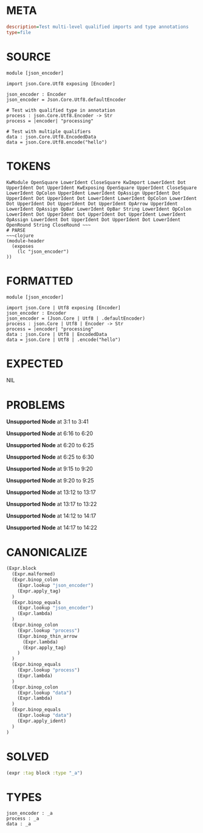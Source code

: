 # META
~~~ini
description=Test multi-level qualified imports and type annotations
type=file
~~~
# SOURCE
~~~roc
module [json_encoder]

import json.Core.Utf8 exposing [Encoder]

json_encoder : Encoder
json_encoder = Json.Core.Utf8.defaultEncoder

# Test with qualified type in annotation
process : json.Core.Utf8.Encoder -> Str
process = |encoder| "processing"

# Test with multiple qualifiers
data : json.Core.Utf8.EncodedData
data = json.Core.Utf8.encode("hello")
~~~
# TOKENS
~~~text
KwModule OpenSquare LowerIdent CloseSquare KwImport LowerIdent Dot UpperIdent Dot UpperIdent KwExposing OpenSquare UpperIdent CloseSquare LowerIdent OpColon UpperIdent LowerIdent OpAssign UpperIdent Dot UpperIdent Dot UpperIdent Dot LowerIdent LowerIdent OpColon LowerIdent Dot UpperIdent Dot UpperIdent Dot UpperIdent OpArrow UpperIdent LowerIdent OpAssign OpBar LowerIdent OpBar String LowerIdent OpColon LowerIdent Dot UpperIdent Dot UpperIdent Dot UpperIdent LowerIdent OpAssign LowerIdent Dot UpperIdent Dot UpperIdent Dot LowerIdent OpenRound String CloseRound ~~~
# PARSE
~~~clojure
(module-header
  (exposes
    (lc "json_encoder")
))
~~~
# FORMATTED
~~~roc
module [json_encoder]

import json.Core | Utf8 exposing [Encoder]
json_encoder : Encoder
json_encoder = (Json.Core | Utf8 | .defaultEncoder)
process : json.Core | Utf8 | Encoder -> Str
process = |encoder| "processing"
data : json.Core | Utf8 | EncodedData
data = json.Core | Utf8 | .encode("hello")
~~~
# EXPECTED
NIL
# PROBLEMS
**Unsupported Node**
at 3:1 to 3:41

**Unsupported Node**
at 6:16 to 6:20

**Unsupported Node**
at 6:20 to 6:25

**Unsupported Node**
at 6:25 to 6:30

**Unsupported Node**
at 9:15 to 9:20

**Unsupported Node**
at 9:20 to 9:25

**Unsupported Node**
at 13:12 to 13:17

**Unsupported Node**
at 13:17 to 13:22

**Unsupported Node**
at 14:12 to 14:17

**Unsupported Node**
at 14:17 to 14:22

# CANONICALIZE
~~~clojure
(Expr.block
  (Expr.malformed)
  (Expr.binop_colon
    (Expr.lookup "json_encoder")
    (Expr.apply_tag)
  )
  (Expr.binop_equals
    (Expr.lookup "json_encoder")
    (Expr.lambda)
  )
  (Expr.binop_colon
    (Expr.lookup "process")
    (Expr.binop_thin_arrow
      (Expr.lambda)
      (Expr.apply_tag)
    )
  )
  (Expr.binop_equals
    (Expr.lookup "process")
    (Expr.lambda)
  )
  (Expr.binop_colon
    (Expr.lookup "data")
    (Expr.lambda)
  )
  (Expr.binop_equals
    (Expr.lookup "data")
    (Expr.apply_ident)
  )
)
~~~
# SOLVED
~~~clojure
(expr :tag block :type "_a")
~~~
# TYPES
~~~roc
json_encoder : _a
process : _a
data : _a
~~~
